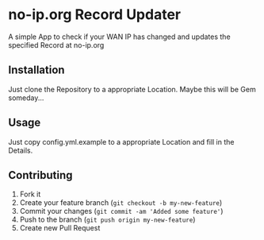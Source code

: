 # no-ip.org Record Updater

A simple App to check if your WAN IP has changed and updates the specified Record at no-ip.org

## Installation

Just clone the Repository to a appropriate Location.
Maybe this will be Gem someday...

## Usage

Just copy config.yml.example to a appropriate Location and fill in the Details.

## Contributing

1. Fork it
2. Create your feature branch (`git checkout -b my-new-feature`)
3. Commit your changes (`git commit -am 'Added some feature'`)
4. Push to the branch (`git push origin my-new-feature`)
5. Create new Pull Request
